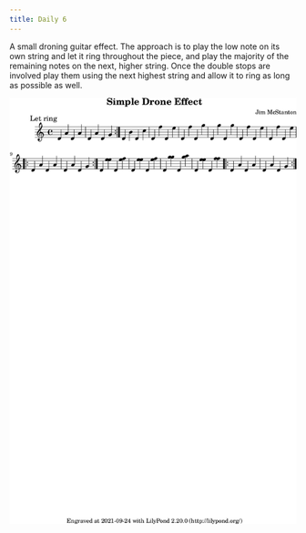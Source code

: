 ```yaml
---
title: Daily 6
---
```


A small droning guitar effect. The approach is to play the low note on its own string and let it ring throughout
the piece, and play the majority of the remaining notes on the next, higher string. Once the double stops are
involved play them using the next highest string and allow it to ring as long as possible as well.

![](./daily-6.png "Music Piece")
